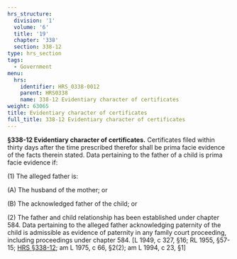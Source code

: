 ```yaml
---
hrs_structure:
  division: '1'
  volume: '6'
  title: '19'
  chapter: '338'
  section: 338-12
type: hrs_section
tags:
  - Government
menu:
  hrs:
    identifier: HRS_0338-0012
    parent: HRS0338
    name: 338-12 Evidentiary character of certificates
weight: 63065
title: Evidentiary character of certificates
full_title: 338-12 Evidentiary character of certificates
---
```

**§338-12 Evidentiary character of certificates.** Certificates filed within thirty days after the time prescribed therefor shall be prima facie evidence of the facts therein stated. Data pertaining to the father of a child is prima facie evidence if:

(1) The alleged father is:

(A) The husband of the mother; or

(B) The acknowledged father of the child; or

(2) The father and child relationship has been established under chapter 584\. Data pertaining to the alleged father acknowledging paternity of the child is admissible as evidence of paternity in any family court proceeding, including proceedings under chapter 584\. [L 1949, c 327, §16; RL 1955, §57-15; [HRS §338-12](/title-19/chapter-338/section-338-12/); am L 1975, c 66, §2(2); am L 1994, c 23, §1]